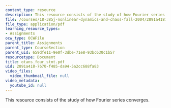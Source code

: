 ```yaml
---
content_type: resource
description: This resource consists of the study of how Fourier series converges.
file: /courses/18-385j-nonlinear-dynamics-and-chaos-fall-2004/2891a4187670f485da945a2cc688fa83_otans_four_stmt.pdf
file_type: application/pdf
learning_resource_types:
- Assignments
ocw_type: OCWFile
parent_title: Assignments
parent_type: CourseSection
parent_uid: 659dfe11-9e0f-3dbe-71e8-93bc630c1b57
resourcetype: Document
title: otans_four_stmt.pdf
uid: 2891a418-7670-f485-da94-5a2cc688fa83
video_files:
  video_thumbnail_file: null
video_metadata:
  youtube_id: null
---
```

This resource consists of the study of how Fourier series converges.


